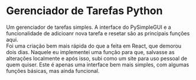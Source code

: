 # Gerenciador de Tarefas Python

Um gerenciador de tarefas simples. A interface do PySimpleGUI e a funcionalidade de adicioanr nova tarefa e resetar são as principais funções aqui.                            
  Foi uma criação bem mais rápida do que a feita em React, que demorou dois dias. Naquele eu implementei uma função para que, salvasse as alterações localmente e após isso, subi como um site para uso pessoal de quem quiser.
  Este é apenas uma interface bem mais simples, com algumas funções básicas, mas ainda funcional.
